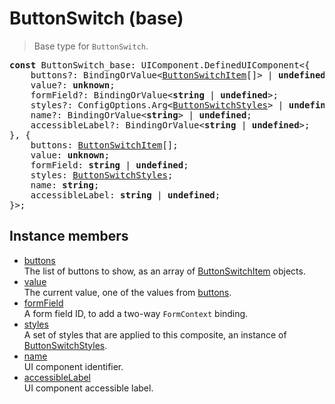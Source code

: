 # ButtonSwitch (base)

> Base type for `ButtonSwitch`.

<pre class="docgen_signature"><b>const</b> ButtonSwitch_base: UIComponent.DefinedUIComponent&lt;{<br>    buttons?: BindingOrValue&lt;<a href="ButtonSwitchItem.md">ButtonSwitchItem</a>[]&gt; | <b>undefined</b>;<br>    value?: <b>unknown</b>;<br>    formField?: BindingOrValue&lt;<b>string</b> | <b>undefined</b>&gt;;<br>    styles?: ConfigOptions.Arg&lt;<a href="ButtonSwitchStyles.md">ButtonSwitchStyles</a>&gt; | <b>undefined</b>;<br>    name?: BindingOrValue&lt;<b>string</b>&gt; | <b>undefined</b>;<br>    accessibleLabel?: BindingOrValue&lt;<b>string</b> | <b>undefined</b>&gt;;<br>}, {<br>    buttons: <a href="ButtonSwitchItem.md">ButtonSwitchItem</a>[];<br>    value: <b>unknown</b>;<br>    formField: <b>string</b> | <b>undefined</b>;<br>    styles: <a href="ButtonSwitchStyles.md">ButtonSwitchStyles</a>;<br>    name: <b>string</b>;<br>    accessibleLabel: <b>string</b> | <b>undefined</b>;<br>}&gt;;</pre>

## Instance members

- [<!--{ref:property}-->buttons](ButtonSwitch_base_buttons.md) \
    The list of buttons to show, as an array of [ButtonSwitchItem](ButtonSwitchItem.md) objects.
- [<!--{ref:property}-->value](ButtonSwitch_base_value.md) \
    The current value, one of the values from [buttons](ButtonSwitch_base_buttons.md).
- [<!--{ref:property}-->formField](ButtonSwitch_base_formField.md) \
    A form field ID, to add a two-way `FormContext` binding.
- [<!--{ref:property}-->styles](ButtonSwitch_base_styles.md) \
    A set of styles that are applied to this composite, an instance of [ButtonSwitchStyles](ButtonSwitchStyles.md).
- [<!--{ref:property}-->name](ButtonSwitch_base_name.md) \
    UI component identifier.
- [<!--{ref:property}-->accessibleLabel](ButtonSwitch_base_accessibleLabel.md) \
    UI component accessible label.